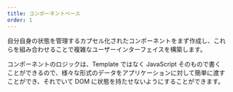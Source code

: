 ```yaml
---
title: コンポーネントベース
order: 1
---
```


自分自身の状態を管理するカプセル化されたコンポーネントをまず作成し、これらを組み合わせることで複雑なユーザーインターフェイスを構築します。

コンポーネントのロジックは、Template ではなく JavaScript そのもので書くことができるので、様々な形式のデータをアプリケーションに対して簡単に渡すことができ、それでいて DOM に状態を持たせないようにすることができます。

